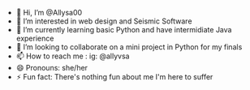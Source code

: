 - 👋 Hi, I’m @Allysa00
- 👀 I’m interested in web design and Seismic Software
- 🌱 I’m currently learning basic Python and have intermidiate Java experience
- 💞️ I’m looking to collaborate on a mini project in Python for my finals
- 📫 How to reach me : ig: @allyvsa
- 😄 Pronouns: she/her
- ⚡ Fun fact: There's nothing fun about me I'm here to suffer

<!---
Allysa00/Allysa00 is a ✨ special ✨ repository because its `README.md` (this file) appears on your GitHub profile.
You can click the Preview link to take a look at your changes.
--->
